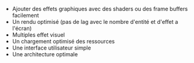 - Ajouter des effets graphiques avec des shaders ou des frame buffers facilement  
- Un rendu optimisé (pas de lag avec le nombre d'entité et d'effet a l'écran)  
- Multiples effet visuel  
- Un chargement optimisé des ressources  
- Une interface utilisateur simple  
- Une architecture optimale  